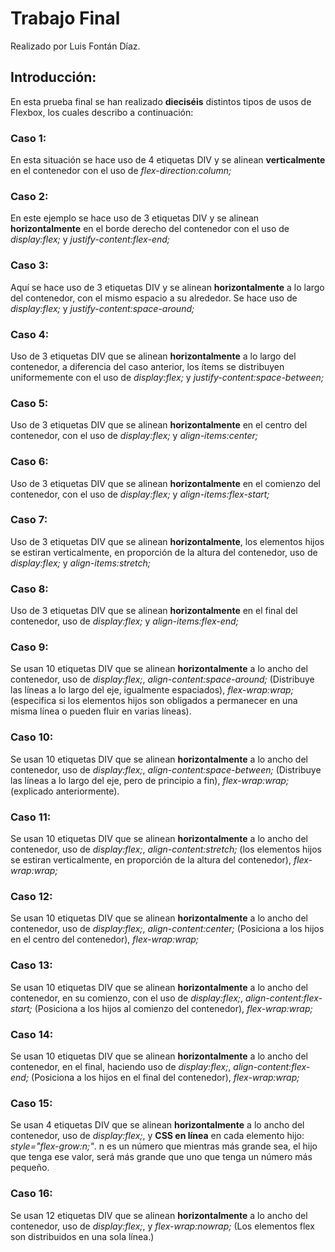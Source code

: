 # Trabajo Final
Realizado por Luis Fontán Díaz.

## Introducción:
En esta prueba final se han realizado **dieciséis** distintos tipos de usos de Flexbox, los cuales describo a continuación:

### Caso 1:
En esta situación se hace uso de 4 etiquetas DIV y se alinean **verticalmente** en el contenedor con el uso de *flex-direction:column;*

### Caso 2:
En este ejemplo se hace uso de 3 etiquetas DIV y se alinean **horizontalmente** en el borde derecho del contenedor con el uso de *display:flex;* y *justify-content:flex-end;*

### Caso 3:
Aquí se hace uso de 3 etiquetas DIV y se alinean **horizontalmente** a lo largo del contenedor, con el mismo espacio a su alrededor. Se hace uso de *display:flex;* y *justify-content:space-around;*

### Caso 4:
Uso de 3 etiquetas DIV que se alinean **horizontalmente** a lo largo del contenedor, a diferencia del caso anterior, los ítems se distribuyen uniformemente con el uso de *display:flex;* y *justify-content:space-between;*

### Caso 5:
Uso de 3 etiquetas DIV que se alinean **horizontalmente** en el centro del contenedor, con el uso de *display:flex;* y *align-items:center;*

### Caso 6:
Uso de 3 etiquetas DIV que se alinean **horizontalmente** en el comienzo del contenedor, con el uso de *display:flex;* y *align-items:flex-start;*

### Caso 7:
Uso de 3 etiquetas DIV que se alinean **horizontalmente**, los elementos hijos se estiran verticalmente, en proporción de la altura del contenedor, uso de *display:flex;* y *align-items:stretch;*

### Caso 8:
Uso de 3 etiquetas DIV que se alinean **horizontalmente** en el final del contenedor, uso de *display:flex;* y *align-items:flex-end;*

### Caso 9:
Se usan 10 etiquetas DIV que se alinean **horizontalmente** a lo ancho del contenedor, uso de *display:flex;*, *align-content:space-around;* (Distribuye las líneas a lo largo del eje, igualmente espaciados), *flex-wrap:wrap;* (especifica si los elementos hijos son obligados a permanecer en una misma línea o pueden fluir en varias líneas).

### Caso 10:
Se usan 10 etiquetas DIV que se alinean **horizontalmente** a lo ancho del contenedor, uso de *display:flex;*, *align-content:space-between;* (Distribuye las líneas a lo largo del eje, pero de principio a fin), *flex-wrap:wrap;* (explicado anteriormente).

### Caso 11:
Se usan 10 etiquetas DIV que se alinean **horizontalmente** a lo ancho del contenedor, uso de *display:flex;*, *align-content:stretch;* (los elementos hijos se estiran verticalmente, en proporción de la altura del contenedor), *flex-wrap:wrap;*

### Caso 12:
Se usan 10 etiquetas DIV que se alinean **horizontalmente** a lo ancho del contenedor, uso de *display:flex;*, *align-content:center;* (Posiciona a los hijos en el centro del contenedor), *flex-wrap:wrap;*

### Caso 13:
Se usan 10 etiquetas DIV que se alinean **horizontalmente** a lo ancho del contenedor, en su comienzo, con el uso de *display:flex;*, *align-content:flex-start;* (Posiciona a los hijos al comienzo del contenedor), *flex-wrap:wrap;*

### Caso 14:
Se usan 10 etiquetas DIV que se alinean **horizontalmente** a lo ancho del contenedor, en el final, haciendo uso de *display:flex;*, *align-content:flex-end;* (Posiciona a los hijos en el final del contenedor), *flex-wrap:wrap;*

### Caso 15:
Se usan 4 etiquetas DIV que se alinean **horizontalmente** a lo ancho del contenedor, uso de *display:flex;*, y **CSS en línea** en cada elemento hijo: *style="flex-grow:n;"*. n es un número que mientras más grande sea, el hijo que tenga ese valor, será más grande que uno que tenga un número más pequeño.

### Caso 16:
Se usan 12 etiquetas DIV que se alinean **horizontalmente** a lo ancho del contenedor, uso de *display:flex;*, y *flex-wrap:nowrap;* (Los elementos flex son distribuidos en una sola línea.)
